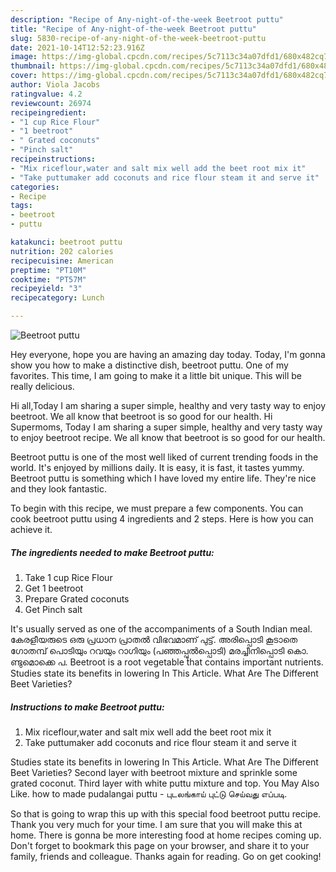 ```yaml
---
description: "Recipe of Any-night-of-the-week Beetroot puttu"
title: "Recipe of Any-night-of-the-week Beetroot puttu"
slug: 5830-recipe-of-any-night-of-the-week-beetroot-puttu
date: 2021-10-14T12:52:23.916Z
image: https://img-global.cpcdn.com/recipes/5c7113c34a07dfd1/680x482cq70/beetroot-puttu-recipe-main-photo.jpg
thumbnail: https://img-global.cpcdn.com/recipes/5c7113c34a07dfd1/680x482cq70/beetroot-puttu-recipe-main-photo.jpg
cover: https://img-global.cpcdn.com/recipes/5c7113c34a07dfd1/680x482cq70/beetroot-puttu-recipe-main-photo.jpg
author: Viola Jacobs
ratingvalue: 4.2
reviewcount: 26974
recipeingredient:
- "1 cup Rice Flour"
- "1 beetroot"
- " Grated coconuts"
- "Pinch salt"
recipeinstructions:
- "Mix riceflour,water and salt mix well add the beet root mix it"
- "Take puttumaker add coconuts and rice flour steam it and serve it"
categories:
- Recipe
tags:
- beetroot
- puttu

katakunci: beetroot puttu 
nutrition: 202 calories
recipecuisine: American
preptime: "PT10M"
cooktime: "PT57M"
recipeyield: "3"
recipecategory: Lunch

---
```



![Beetroot puttu](https://img-global.cpcdn.com/recipes/5c7113c34a07dfd1/680x482cq70/beetroot-puttu-recipe-main-photo.jpg)

Hey everyone, hope you are having an amazing day today. Today, I'm gonna show you how to make a distinctive dish, beetroot puttu. One of my favorites. This time, I am going to make it a little bit unique. This will be really delicious.

Hi all,Today I am sharing a super simple, healthy and very tasty way to enjoy beetroot. We all know that beetroot is so good for our health. Hi Supermoms, Today I am sharing a super simple, healthy and very tasty way to enjoy beetroot recipe. We all know that beetroot is so good for our health.

Beetroot puttu is one of the most well liked of current trending foods in the world. It's enjoyed by millions daily. It is easy, it is fast, it tastes yummy. Beetroot puttu is something which I have loved my entire life. They're nice and they look fantastic.


To begin with this recipe, we must prepare a few components. You can cook beetroot puttu using 4 ingredients and 2 steps. Here is how you can achieve it.

<!--inarticleads1-->

##### The ingredients needed to make Beetroot puttu:

1. Take 1 cup Rice Flour
1. Get 1 beetroot
1. Prepare  Grated coconuts
1. Get Pinch salt


It&#39;s usually served as one of the accompaniments of a South Indian meal. കേരളീയരുടെ ഒരു പ്രധാ‍ന പ്രാതൽ വിഭവമാണ് പുട്ട്. അരിപ്പൊടി കൂടാതെ ഗോതമ്പ് പൊടിയും റവയും റാഗിയും (പഞ്ഞപ്പുൽ‌പ്പൊടി) മരച്ചീനിപ്പൊടി കൊ. ണ്ടുമൊക്കെ പ. Beetroot is a root vegetable that contains important nutrients. Studies state its benefits in lowering In This Article. What Are The Different Beet Varieties? 

<!--inarticleads2-->

##### Instructions to make Beetroot puttu:

1. Mix riceflour,water and salt mix well add the beet root mix it
1. Take puttumaker add coconuts and rice flour steam it and serve it


Studies state its benefits in lowering In This Article. What Are The Different Beet Varieties? Second layer with beetroot mixture and sprinkle some grated coconut. Third layer with white puttu mixture and top. You May Also Like. how to made pudalangai puttu - புடலங்காய் புட்டு செய்வது எப்படி. 

So that is going to wrap this up with this special food beetroot puttu recipe. Thank you very much for your time. I am sure that you will make this at home. There is gonna be more interesting food at home recipes coming up. Don't forget to bookmark this page on your browser, and share it to your family, friends and colleague. Thanks again for reading. Go on get cooking!
